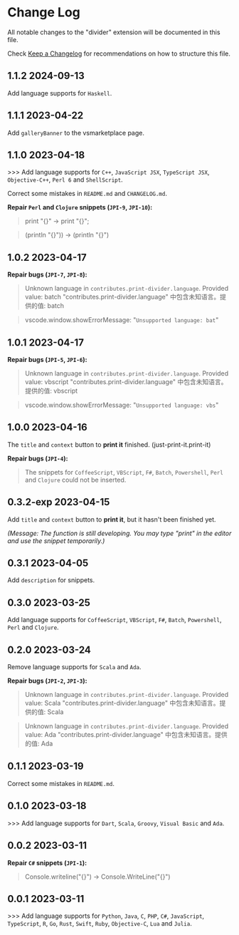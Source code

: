# Change Log

All notable changes to the "divider" extension will be documented in this file.

Check [Keep a Changelog](http://keepachangelog.com/) for recommendations on how to structure this file.

## 1.1.2 2024-09-13

Add language supports for `Haskell`.

## 1.1.1 2023-04-22

Add `galleryBanner` to the vsmarketplace page.

## 1.1.0 2023-04-18

\>\>\> Add language supports for `C++`, `JavaScript JSX`, `TypeScript JSX`, `Objective-C++`, `Perl 6` and `ShellScript`.

Correct some mistakes in `README.md` and `CHANGELOG.md`.

**Repair `Perl` and `Clojure` snippets (`JPI-9`, `JPI-10`):**

> print "{}" -> print "{}";

> (println \"{}\")) -> (println \"{}\")

## 1.0.2 2023-04-17

**Repair bugs (`JPI-7`, `JPI-8`):**

> Unknown language in `contributes.print-divider.language`. Provided value: batch
> "contributes.print-divider.language" 中包含未知语言。提供的值: batch

> vscode.window.showErrorMessage: "`Unsupported language: bat`"

## 1.0.1 2023-04-17

**Repair bugs (`JPI-5`, `JPI-6`):**

> Unknown language in `contributes.print-divider.language`. Provided value: vbscript
> "contributes.print-divider.language" 中包含未知语言。提供的值: vbscript

> vscode.window.showErrorMessage: "`Unsupported language: vbs`"

## 1.0.0 2023-04-16

The `title` and `context` button to **print it** finished. (just-print-it.print-it)

**Repair bugs (`JPI-4`):**

> The snippets for `CoffeeScript`, `VBScript`, `F#`, `Batch`, `Powershell`, `Perl` and `Clojure` could not be inserted.

## 0.3.2-exp 2023-04-15

Add `title` and `context` button to **print it**, but it hasn't been finished yet.

 *(Message: The function is still developing. You may type "print" in the editor and use the snippet temporarily.)*

## 0.3.1 2023-04-05

Add `description` for snippets.

## 0.3.0 2023-03-25

Add language supports for `CoffeeScript`, `VBScript`, `F#`, `Batch`, `Powershell`, `Perl` and `Clojure`.

## 0.2.0 2023-03-24

Remove language supports for `Scala` and `Ada`.

**Repair bugs (`JPI-2`, `JPI-3`):**

> Unknown language in `contributes.print-divider.language`. Provided value: Scala
> "contributes.print-divider.language" 中包含未知语言。提供的值: Scala

> Unknown language in `contributes.print-divider.language`. Provided value: Ada
> "contributes.print-divider.language" 中包含未知语言。提供的值: Ada

## 0.1.1 2023-03-19

Correct some mistakes in `README.md`.

## 0.1.0 2023-03-18

\>\>\> Add language supports for `Dart`, `Scala`, `Groovy`, `Visual Basic` and `Ada`.

## 0.0.2 2023-03-11

**Repair `C#` snippets (`JPI-1`):**

> Console.writeline("{}") -> Console.WriteLine("{}")

## 0.0.1 2023-03-11

\>\>\> Add language supports for `Python`, `Java`, `C`, `PHP`, `C#`, `JavaScript`, `TypeScript`, `R`, `Go`, `Rust`, `Swift`, `Ruby`, `Objective-C`, `Lua` and `Julia`.
